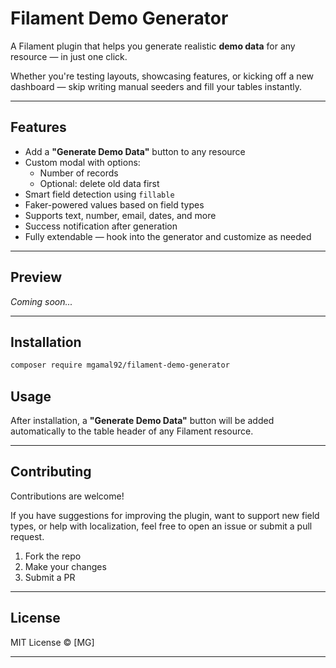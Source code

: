 # Filament Demo Generator

A Filament plugin that helps you generate realistic **demo data** for any resource — in just one click.

Whether you're testing layouts, showcasing features, or kicking off a new dashboard — skip writing manual seeders and fill your tables instantly.

---

## Features

- Add a **"Generate Demo Data"** button to any resource
- Custom modal with options:
    - Number of records
    - Optional: delete old data first
- Smart field detection using `fillable`
- Faker-powered values based on field types
- Supports text, number, email, dates, and more
- Success notification after generation
- Fully extendable — hook into the generator and customize as needed

---

## Preview

_Coming soon..._

---

## Installation

```bash
composer require mgamal92/filament-demo-generator
```

## Usage

After installation, a **"Generate Demo Data"** button will be added automatically to the table header of any Filament resource.

---

## Contributing

Contributions are welcome!

If you have suggestions for improving the plugin, want to support new field types, or help with localization, feel free to open an issue or submit a pull request.

1. Fork the repo
2. Make your changes
3. Submit a PR

---

## License

MIT License © [MG]

---
